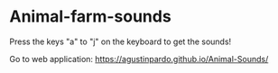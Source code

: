 # Animal-farm-sounds

Press the keys "a" to "j" on the keyboard to get the sounds!

Go to web application:
https://agustinpardo.github.io/Animal-Sounds/
